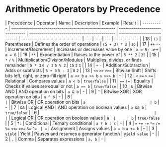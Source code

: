 # Arithmetic Operators by Precedence

| Precedence | Operator                                             | Name                            | Description                                 | Example                     | Result                         |
| ---------- | ---------------------------------------------------- | ------------------------------- | ------------------------------------------- | --------------------------- | ------------------------------ | --- | --- | --- | ------------ |
| 18         | `()`                                                 | Parentheses                     | Defines the order of operations             | `(5 + 3) * 2`               | `16`                           |
| 17         | `++` `--`                                            | Increment/Decrement             | Increases or decreases value by one         | `a = 5; a++`                | `a = 6`                        |
| 16         | `**`                                                 | Exponentiation                  | Raises to the power of                      | `5 ** 2`                    | `25`                           |
| 15         | `*` `/` `%`                                          | Multiplication/Division/Modulus | Multiplies, divides, or finds remainder     | `5 * 3` `6 / 3` `5 % 2`     | `15` `2` `1`                   |
| 14         | `+` `-`                                              | Addition/Subtraction            | Adds or subtracts                           | `5 + 3` `5 - 3`             | `8` `2`                        |
| 13         | `<<` `>>` `>>>`                                      | Bitwise Shift                   | Shifts bits left, right, or zero-fill right | `a << b` `a >> b` `a >>> b` | -                              |
| 12         | `<` `<=` `>` `>=`                                    | Relational                      | Compares values                             | `a < b`                     | `true/false`                   |
| 11         | `==` `!=`                                            | Equality                        | Checks if values are equal or not           | `a == b`                    | `true/false`                   |
| 10         | `&`                                                  | Bitwise AND                     | AND operation on bits                       | `a & b`                     | -                              |
| 9          | `^`                                                  | Bitwise XOR                     | XOR operation on bits                       | `a ^ b`                     | -                              |
| 8          | `                                                    | `                               | Bitwise OR                                  | OR operation on bits        | `a                             | b`  | -   |
| 7          | `&&`                                                 | Logical AND                     | AND operation on boolean values             | `a && b`                    | `true/false`                   |
| 6          | `                                                    |                                 | `                                           | Logical OR                  | OR operation on boolean values | `a  |     | b`  | `true/false` |
| 5          | `?:`                                                 | Conditional                     | Ternary conditional                         | `a ? b : c`                 | -                              |
| 4          | `=` `+=` `-=` `*=` `/=` `%=` `<<=` `>>=` `&=` `^=` ` | =`                              | Assignment                                  | Assigns values              | `a = b` `a += b`               | -   |
| 3          | `yield`                                              | Yield                           | Pauses and resumes a generator function     | `yield value`               | -                              |
| 2          | `,`                                                  | Comma                           | Separates expressions                       | `a, b`                      | -                              |
